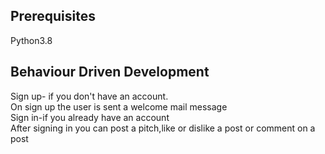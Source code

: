 ## Prerequisites
Python3.8


## Behaviour Driven Development

Sign up- if you don't have an account.</br  >
On sign up the user is sent a welcome mail message</br  >
Sign in-if you already have an account</br  >
After signing in you can post a pitch,like or dislike a post or comment on a post </br  >
